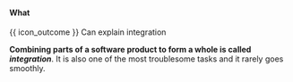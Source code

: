 <div id="title">

#### What

</div>

<span id="prereqs"></span>

<span id="outcomes">{{ icon_outcome }} Can explain integration</span>

<div id="body">

**Combining parts of a software product to form a whole is called _integration_**. It is also one of the most troublesome tasks and it rarely goes smoothly.

</div>

<div id="extras">
</div>